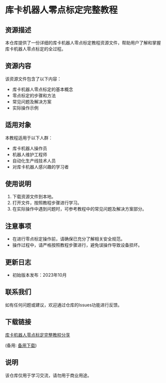 # 库卡机器人零点标定完整教程

## 资源描述
本仓库提供了一份详细的库卡机器人零点标定教程资源文件，帮助用户了解和掌握库卡机器人零点标定的全过程。

## 资源内容
该资源文件包含了以下内容：
- 库卡机器人零点标定的基本概念
- 零点标定的步骤和方法
- 常见问题及解决方案
- 实际操作示例

## 适用对象
本教程适用于以下人群：
- 库卡机器人操作员
- 机器人维护工程师
- 自动化生产线技术人员
- 对库卡机器人感兴趣的学习者

## 使用说明
1. 下载资源文件到本地。
2. 打开文件，按照教程步骤进行学习。
3. 在实际操作中遇到问题时，可参考教程中的常见问题及解决方案部分。

## 注意事项
- 在进行零点标定操作前，请确保已充分了解相关安全规范。
- 操作过程中，请严格按照教程步骤进行，避免误操作导致设备损坏。

## 更新日志
- 初始版本发布：2023年10月

## 联系我们
如有任何问题或建议，欢迎通过仓库的Issues功能进行反馈。

## 下载链接
[库卡机器人零点标定完整教程分享](https://pan.quark.cn/s/91901227ff05) 

(备用: [备用下载](https://pan.baidu.com/s/1Q03YQ2NZhwvwXfHlUxUlcQ?pwd=1234))

## 说明

该仓库仅用于学习交流，请勿用于商业用途。

